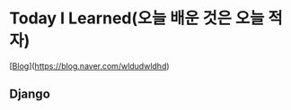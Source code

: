 
# Today I Learned(오늘 배운 것은 오늘 적자)
[[Blog](https://blog.naver.com/wldudwldhd)](https://blog.naver.com/wldudwldhd)

## Django

